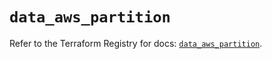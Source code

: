 # `data_aws_partition`

Refer to the Terraform Registry for docs: [`data_aws_partition`](https://registry.terraform.io/providers/hashicorp/aws/6.9.0/docs/data-sources/partition).
